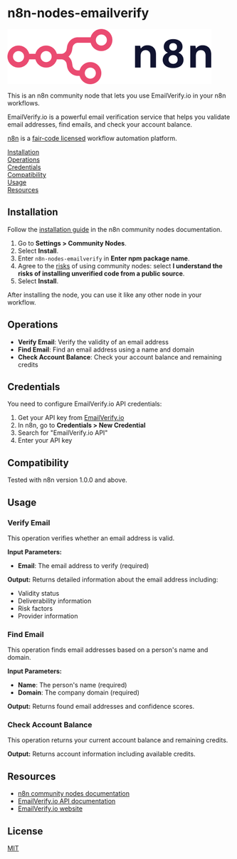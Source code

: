 # n8n-nodes-emailverify

![n8n.io - Workflow Automation](https://raw.githubusercontent.com/n8n-io/n8n/master/assets/n8n-logo.png)

This is an n8n community node that lets you use EmailVerify.io in your n8n workflows.

EmailVerify.io is a powerful email verification service that helps you validate email addresses, find emails, and check your account balance.

[n8n](https://n8n.io/) is a [fair-code licensed](https://docs.n8n.io/reference/license/) workflow automation platform.

[Installation](#installation)  
[Operations](#operations)  
[Credentials](#credentials)  
[Compatibility](#compatibility)  
[Usage](#usage)  
[Resources](#resources)  

## Installation

Follow the [installation guide](https://docs.n8n.io/integrations/community-nodes/installation/) in the n8n community nodes documentation.

1. Go to **Settings > Community Nodes**.
2. Select **Install**.
3. Enter `n8n-nodes-emailverify` in **Enter npm package name**.
4. Agree to the [risks](https://docs.n8n.io/integrations/community-nodes/risks/) of using community nodes: select **I understand the risks of installing unverified code from a public source**.
5. Select **Install**.

After installing the node, you can use it like any other node in your workflow.

## Operations

* **Verify Email**: Verify the validity of an email address
* **Find Email**: Find an email address using a name and domain
* **Check Account Balance**: Check your account balance and remaining credits

## Credentials

You need to configure EmailVerify.io API credentials:

1. Get your API key from [EmailVerify.io](https://emailverify.io)
2. In n8n, go to **Credentials > New Credential**
3. Search for "EmailVerify.io API"
4. Enter your API key

## Compatibility

Tested with n8n version 1.0.0 and above.

## Usage

### Verify Email

This operation verifies whether an email address is valid.

**Input Parameters:**
- **Email**: The email address to verify (required)

**Output:**
Returns detailed information about the email address including:
- Validity status
- Deliverability information
- Risk factors
- Provider information

### Find Email

This operation finds email addresses based on a person's name and domain.

**Input Parameters:**
- **Name**: The person's name (required)
- **Domain**: The company domain (required)

**Output:**
Returns found email addresses and confidence scores.

### Check Account Balance

This operation returns your current account balance and remaining credits.

**Output:**
Returns account information including available credits.

## Resources

* [n8n community nodes documentation](https://docs.n8n.io/integrations/community-nodes/)
* [EmailVerify.io API documentation](https://www.emailverify.io/api/docs/)
* [EmailVerify.io website](https://emailverify.io)

## License

[MIT](https://github.com/Clustox/n8n-nodes-emailverify/blob/main/LICENSE) 